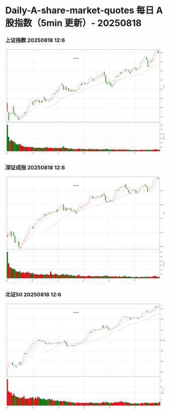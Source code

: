 
# Daily-A-share-market-quotes 每日 A 股指数（5min 更新）- 20250818

### 上证指数 20250818 12:6
![](./fig/2025/8/20250818-sh000001.png)

### 深证成指 20250818 12:6
![](./fig/2025/8/20250818-sz399001.png)

### 北证50 20250818 12:6
![](./fig/2025/8/20250818-bj899050.png)
